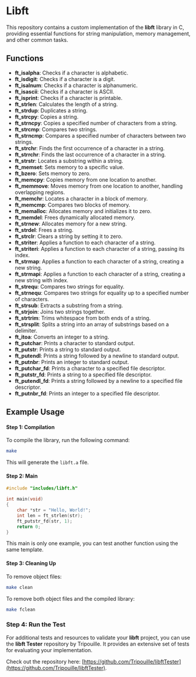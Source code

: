 # Libft

This repository contains a custom implementation of the **libft** library in C, providing essential functions for string manipulation, memory management, and other common tasks.

## Functions
- **ft_isalpha**: Checks if a character is alphabetic.
- **ft_isdigit**: Checks if a character is a digit.
- **ft_isalnum**: Checks if a character is alphanumeric.
- **ft_isascii**: Checks if a character is ASCII.
- **ft_isprint**: Checks if a character is printable.
- **ft_strlen**: Calculates the length of a string.
- **ft_strdup**: Duplicates a string.
- **ft_strcpy**: Copies a string.
- **ft_strncpy**: Copies a specified number of characters from a string.
- **ft_strcmp**: Compares two strings.
- **ft_strncmp**: Compares a specified number of characters between two strings.
- **ft_strchr**: Finds the first occurrence of a character in a string.
- **ft_strrchr**: Finds the last occurrence of a character in a string.
- **ft_strstr**: Locates a substring within a string.
- **ft_memset**: Sets memory to a specific value.
- **ft_bzero**: Sets memory to zero.
- **ft_memcpy**: Copies memory from one location to another.
- **ft_memmove**: Moves memory from one location to another, handling overlapping regions.
- **ft_memchr**: Locates a character in a block of memory.
- **ft_memcmp**: Compares two blocks of memory.
- **ft_memalloc**: Allocates memory and initializes it to zero.
- **ft_memdel**: Frees dynamically allocated memory.
- **ft_strnew**: Allocates memory for a new string.
- **ft_strdel**: Frees a string.
- **ft_strclr**: Clears a string by setting it to zero.
- **ft_striter**: Applies a function to each character of a string.
- **ft_striteri**: Applies a function to each character of a string, passing its index.
- **ft_strmap**: Applies a function to each character of a string, creating a new string.
- **ft_strmapi**: Applies a function to each character of a string, creating a new string with index.
- **ft_strequ**: Compares two strings for equality.
- **ft_strnequ**: Compares two strings for equality up to a specified number of characters.
- **ft_strsub**: Extracts a substring from a string.
- **ft_strjoin**: Joins two strings together.
- **ft_strtrim**: Trims whitespace from both ends of a string.
- **ft_strsplit**: Splits a string into an array of substrings based on a delimiter.
- **ft_itoa**: Converts an integer to a string.
- **ft_putchar**: Prints a character to standard output.
- **ft_putstr**: Prints a string to standard output.
- **ft_putendl**: Prints a string followed by a newline to standard output.
- **ft_putnbr**: Prints an integer to standard output.
- **ft_putchar_fd**: Prints a character to a specified file descriptor.
- **ft_putstr_fd**: Prints a string to a specified file descriptor.
- **ft_putendl_fd**: Prints a string followed by a newline to a specified file descriptor.
- **ft_putnbr_fd**: Prints an integer to a specified file descriptor.

## Example Usage

#### Step 1: Compilation
To compile the library, run the following command:

```bash
make
```

This will generate the `libft.a` file.

#### Step 2: Main

```c
#include "includes/libft.h"

int main(void)
{
    char *str = "Hello, World!";
    int len = ft_strlen(str);
    ft_putstr_fd(str, 1);
    return 0;
}
```
This main is only one example, you can test another function using the same template.

#### Step 3: Cleaning Up
To remove object files:

```bash
make clean
```

To remove both object files and the compiled library:

```bash
make fclean
```

### Step 4: Run the Test
For additional tests and resources to validate your **libft** project, you can use the **libft Tester** repository by Tripouille. It provides an extensive set of tests for evaluating your implementation.

Check out the repository here: [https://github.com/Tripouille/libftTester](https://github.com/Tripouille/libftTester).
